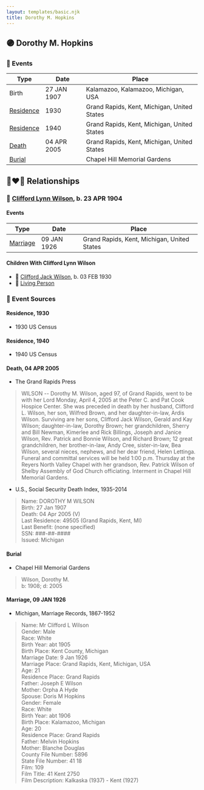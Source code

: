 ```yaml
---
layout: templates/basic.njk
title: Dorothy M. Hopkins
---
```

## 🟣 Dorothy M. Hopkins

### 📆 Events

Type | Date | Place
------ | ------ | ------
Birth | 27 JAN 1907 | Kalamazoo, Kalamazoo, Michigan, USA
[Residence](#event-9d486593-fe0d-4505-a1cc-c19b5029eb92) | 1930 | Grand Rapids, Kent, Michigan, United States
[Residence](#event-5f2d8afb-92b3-4187-b9b5-406a55dd8830) | 1940 | Grand Rapids, Kent, Michigan, United States
[Death](#event-e5db07c2-81d3-4766-a00f-efc98519644e) | 04 APR 2005 | Grand Rapids, Kent, Michigan, United States
[Burial](#event-441cd134-4884-4c0f-81ca-969191bcf29c) |  | Chapel Hill Memorial Gardens

## 👩‍❤️‍👨 Relationships

### 🔵 [Clifford Lynn Wilson](/people/4/42196820), b. 23 APR 1904

#### Events

Type | Date | Place
------ | ------ | ------
[Marriage](#event-897426f2-b994-4bfd-b486-afd290295d8f) | 09 JAN 1926 | Grand Rapids, Kent, Michigan, United States
#### Children With Clifford Lynn Wilson
* 🔵 [Clifford Jack Wilson](/people/4/40508928), b. 03 FEB 1930
* 🔵 [Living Person](/people/6/67314316)
### 📰 Event Sources

#### <a id="event-9d486593-fe0d-4505-a1cc-c19b5029eb92"></a> Residence, 1930
* 1930 US Census

#### <a id="event-5f2d8afb-92b3-4187-b9b5-406a55dd8830"></a> Residence, 1940
* 1940 US Census

#### <a id="event-e5db07c2-81d3-4766-a00f-efc98519644e"></a> Death, 04 APR 2005
* The Grand Rapids Press
>   
  > WILSON -- Dorothy M. Wilson, aged 97, of Grand Rapids, went to be with her Lord Monday, April 4, 2005 at the Peter C. and Pat Cook Hospice Center. She was preceded in death by her husband, Clifford L. Wilson, her son, Wilfred Brown, and her daughter-in-law, Ardis Wilson. Surviving are her sons, Clifford Jack Wilson, Gerald and Kay Wilson; daughter-in-law, Dorothy Brown; her grandchildren, Sherry and Bill Newman, Kimerlee and Rick Billings, Joseph and Janice Wilson, Rev. Patrick and Bonnie Wilson, and Richard Brown; 12 great grandchildren, her brother-in-law, Andy Cree, sister-in-law, Bea Wilson, several nieces, nephews, and her dear friend, Helen Lettinga. Funeral and committal services will be held 1:00 p.m. Thursday at the Reyers North Valley Chapel with her grandson, Rev. Patrick Wilson of Shelby Assembly of God Church officiating. Interment in Chapel Hill Memorial Gardens.
* U.S., Social Security Death Index, 1935-2014
>   
  > Name: DOROTHY M WILSON  
  > Birth: 27 Jan 1907  
  > Death: 04 Apr 2005 (V)  
  > Last Residence: 49505 (Grand Rapids, Kent, MI)  
  > Last Benefit: (none specified)  
  > SSN: ###-##-####  
  > Issued: Michigan

#### <a id="event-441cd134-4884-4c0f-81ca-969191bcf29c"></a> Burial
* Chapel Hill Memorial Gardens
>   
  > Wilson, Dorothy M.  
  > b: 1908; d: 2005

#### <a id="event-897426f2-b994-4bfd-b486-afd290295d8f"></a> Marriage, 09 JAN 1926
* Michigan, Marriage Records, 1867-1952
>   
  > Name: Mr Clifford L Wilson  
  > Gender: Male  
  > Race: White  
  > Birth Year: abt 1905  
  > Birth Place: Kent County, Michigan  
  > Marriage Date: 9 Jan 1926  
  > Marriage Place: Grand Rapids, Kent, Michigan, USA  
  > Age: 21  
  > Residence Place: Grand Rapids  
  > Father: Joseph E Wilson  
  > Mother: Orpha A Hyde  
  > Spouse: Doris M Hopkins  
  > Gender: Female  
  > Race: White  
  > Birth Year: abt 1906  
  > Birth Place: Kalamazoo, Michigan  
  > Age: 20  
  > Residence Place: Grand Rapids  
  > Father: Melvin Hopkins  
  > Mother: Blanche Douglas  
  > County File Number: 5896  
  > State File Number: 41 18  
  > Film: 109  
  > Film Title: 41 Kent 2750  
  > Film Description: Kalkaska (1937) - Kent (1927)